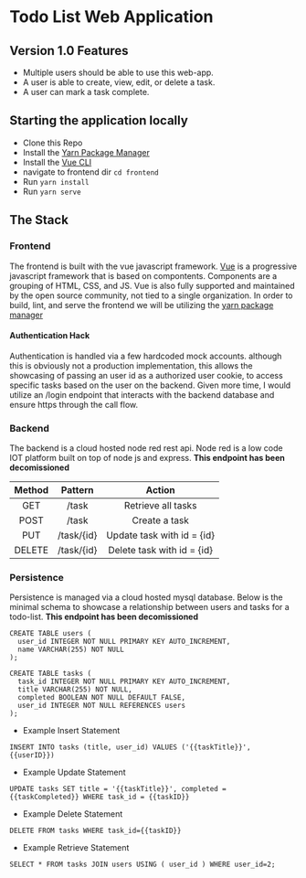 # Todo List Web Application

## Version 1.0 Features
- Multiple users should be able to use this web-app.
- A user is able to create, view, edit, or delete a task.
- A user can mark a task complete.

## Starting the application locally

- Clone this Repo
- Install the [Yarn Package Manager](https://classic.yarnpkg.com/en/docs/install/#mac-stable)
- Install the [Vue CLI](https://cli.vuejs.org/guide/installation.html)
- navigate to frontend dir `cd frontend`
- Run `yarn install` 
- Run `yarn serve` 

## The Stack

### Frontend 
The frontend is built with the vue javascript framework.
[Vue]("https://vuejs.org/") is a progressive javascript framework that is based 
on compontents. Components are a grouping of HTML, CSS, and JS.
Vue is also fully supported and maintained by the open source community, not
tied to a single organization. In order to build, lint, and serve 
the frontend we will be utilizing the [yarn package manager](
https://yarnpkg.com/)

#### Authentication Hack
Authentication is handled via a few hardcoded mock accounts.
although this is obviously not a production implementation, this allows
the showcasing of passing an user id as a authorized user cookie, to access
specific tasks based on the user on the backend. 
Given more time, I would utilize an /login endpoint that interacts with the backend
database and ensure https through the call flow. 


### Backend 
The backend is a cloud hosted node red rest api. Node red is a low code IOT platform
built on top of node js and express. **This endpoint has been decomissioned**

| Method     |      Pattern          |  Action | 
|:----------:|:---------------------:|:-------:|
| GET        |  /task                | Retrieve all tasks |
| POST       |  /task                | Create a task |
| PUT        |  /task/{id}           | Update task with id = {id} |
| DELETE     |  /task/{id}           | Delete task with id = {id} |

### Persistence

Persistence is managed via a cloud hosted mysql database. Below is the minimal schema to 
showcase a relationship between users and tasks for a todo-list.
**This endpoint has been decomissioned**

```mysql
CREATE TABLE users (
  user_id INTEGER NOT NULL PRIMARY KEY AUTO_INCREMENT,
  name VARCHAR(255) NOT NULL
);

CREATE TABLE tasks (
  task_id INTEGER NOT NULL PRIMARY KEY AUTO_INCREMENT,
  title VARCHAR(255) NOT NULL,
  completed BOOLEAN NOT NULL DEFAULT FALSE,
  user_id INTEGER NOT NULL REFERENCES users
);

```

- Example Insert Statement
```mysql
INSERT INTO tasks (title, user_id) VALUES ('{{taskTitle}}', {{userID}})
```
- Example Update Statement
```mysql
UPDATE tasks SET title = '{{taskTitle}}', completed = {{taskCompleted}} WHERE task_id = {{taskID}}
```
- Example Delete Statement
```mysql
DELETE FROM tasks WHERE task_id={{taskID}}
```
- Example Retrieve Statement
```mysql
SELECT * FROM tasks JOIN users USING ( user_id ) WHERE user_id=2;
```
